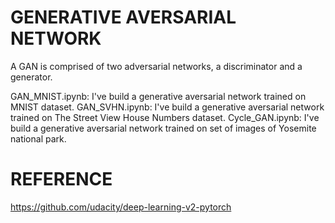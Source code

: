 # GENERATIVE AVERSARIAL NETWORK

A GAN is comprised of two adversarial networks, a discriminator and a generator.

GAN_MNIST.ipynb: I've build a generative aversarial network trained on MNIST dataset. 
GAN_SVHN.ipynb: I've build a generative aversarial network trained on The Street View House Numbers dataset. 
Cycle_GAN.ipynb: I've build a generative aversarial network trained on set of images of Yosemite national park. 

# REFERENCE

 https://github.com/udacity/deep-learning-v2-pytorch
